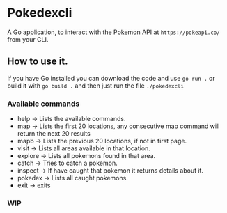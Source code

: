 # Pokedexcli

A Go application, to interact with the Pokemon API at `https://pokeapi.co/` from your CLI.

## How to use it.
If you have Go installed you can download the code and use `go run .` or build it with `go build .` and then just run the file `./pokedexcli`

### Available commands
* help -> Lists the available commands.
* map -> Lists the first 20 locations, any consecutive map command will return the next 20 results
* mapb -> Lists the previous 20 locations, if not in first page.
* visit -> Lists all areas available in that location.
* explore -> Lists all pokemons found in that area. 
* catch -> Tries to catch a pokemon.
* inspect <pokemon name> -> If have caught that pokemon it returns details about it.
* pokedex -> Lists all caught pokemons.
* exit -> exits

### WIP
